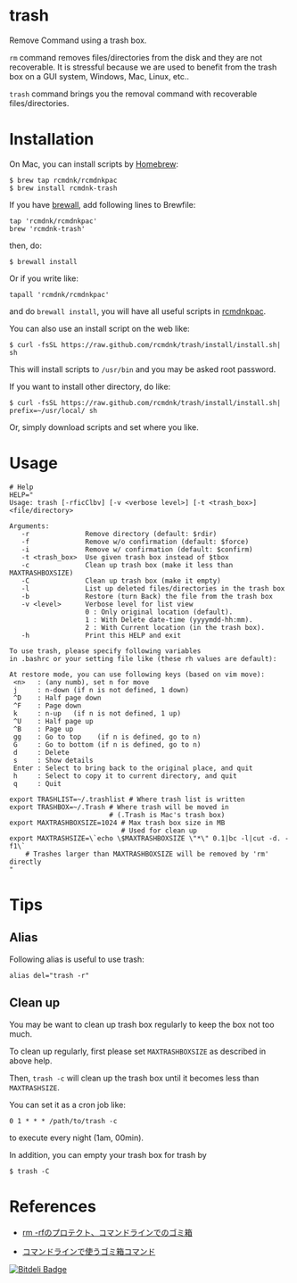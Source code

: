 trash
=====

Remove Command using a trash box.

`rm` command removes files/directories from the disk and they are not recoverable.
It is stressful because we are used to benefit from the trash box on a GUI system, Windows, Mac, Linux, etc..

`trash` command brings you the removal command with recoverable files/directories.

# Installation

On Mac, you can install scripts by [Homebrew](https://github.com/mxcl/homebrew):

    $ brew tap rcmdnk/rcmdnkpac
    $ brew install rcmdnk-trash

If you have [brewall](https://github.com/rcmdnk/homebrew-brewall), add following lines to Brewfile:

    tap 'rcmdnk/rcmdnkpac'
    brew 'rcmdnk-trash'

then, do:

    $ brewall install

Or if you write like:

    tapall 'rcmdnk/rcmdnkpac'

and do `brewall install`, you will have all useful scripts in
[rcmdnkpac](https://github.com/rcmdnk/homebrew-rcmdnkpac).

You can also use an install script on the web like:

    $ curl -fsSL https://raw.github.com/rcmdnk/trash/install/install.sh| sh

This will install scripts to `/usr/bin`
and you may be asked root password.

If you want to install other directory, do like:

    $ curl -fsSL https://raw.github.com/rcmdnk/trash/install/install.sh|  prefix=~/usr/local/ sh

Or, simply download scripts and set where you like.
# Usage

    # Help
    HELP="
    Usage: trash [-rficClbv] [-v <verbose level>] [-t <trash_box>] <file/directory>
    
    Arguments:
       -r              Remove directory (default: $rdir)
       -f              Remove w/o confirmation (default: $force)
       -i              Remove w/ confirmation (default: $confirm)
       -t <trash_box>  Use given trash box instead of $tbox
       -c              Clean up trash box (make it less than MAXTRASHBOXSIZE)
       -C              Clean up trash box (make it empty)
       -l              List up deleted files/directories in the trash box
       -b              Restore (turn Back) the file from the trash box
       -v <level>      Verbose level for list view
                       0 : Only original location (default).
                       1 : With Delete date-time (yyyymdd-hh:mm).
                       2 : With Current location (in the trash box).
       -h              Print this HELP and exit
    
    To use trash, please specify following variables
    in .bashrc or your setting file like (these rh values are default):
    
    At restore mode, you can use following keys (based on vim move):
     <n>   : (any numb), set n for move
     j     : n-down (if n is not defined, 1 down)
     ^D    : Half page down
     ^F    : Page down
     k     : n-up   (if n is not defined, 1 up)
     ^U    : Half page up
     ^B    : Page up
     gg    : Go to top    (if n is defined, go to n)
     G     : Go to bottom (if n is defined, go to n)
     d     : Delete
     s     : Show details
     Enter : Select to bring back to the original place, and quit
     h     : Select to copy it to current directory, and quit
     q     : Quit
    
    export TRASHLIST=~/.trashlist # Where trash list is written
    export TRASHBOX=~/.Trash # Where trash will be moved in
                             # (.Trash is Mac's trash box)
    export MAXTRASHBOXSIZE=1024 # Max trash box size in MB
                                # Used for clean up
    export MAXTRASHSIZE=\`echo \$MAXTRASHBOXSIZE \"*\" 0.1|bc -l|cut -d. -f1\`
        # Trashes larger than MAXTRASHBOXSIZE will be removed by 'rm' directly
    "

# Tips

## Alias

Following alias is useful to use trash:

    alias del="trash -r"

## Clean up

You may be want to clean up trash box regularly to keep the box not too much.

To clean up regularly, first please set `MAXTRASHBOXSIZE` as described
in above help.

Then, `trash -c` will clean up the trash box until it becomes less than `MAXTRASHSIZE`.

You can set it as a cron job like:

    0 1 * * * /path/to/trash -c

to execute every night (1am, 00min).
    

In addition, you can empty your trash box for trash by

    $ trash -C

# References

* [rm -rfのプロテクト、コマンドラインでのゴミ箱](http://rcmdnk.github.io/blog/2013/04/23/computer-bash-linux-mac/)

* [コマンドラインで使うゴミ箱コマンド](http://rcmdnk.github.io/blog/2014/01/12/computer-bash/)


[![Bitdeli Badge](https://d2weczhvl823v0.cloudfront.net/rcmdnk/trash/trend.png)](https://bitdeli.com/free "Bitdeli Badge")

